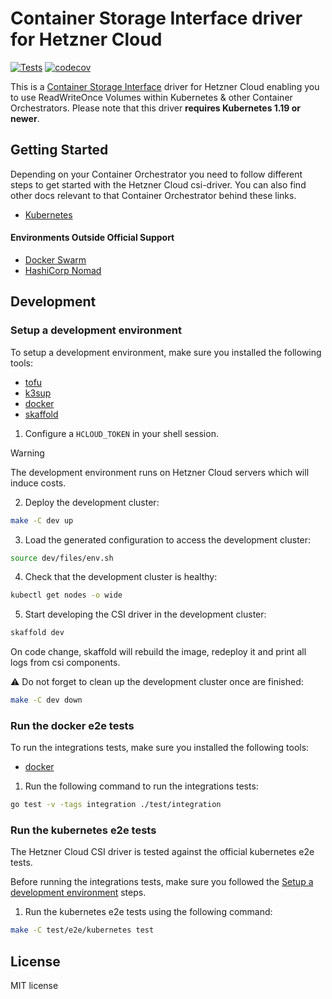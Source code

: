 # Container Storage Interface driver for Hetzner Cloud

[![Tests](https://github.com/hetznercloud/csi-driver/actions/workflows/test.yml/badge.svg)](https://github.com/hetznercloud/csi-driver/actions/workflows/test.yml)
[![codecov](https://codecov.io/github/hetznercloud/csi-driver/graph/badge.svg?token=OHFN24A0sR)](https://codecov.io/github/hetznercloud/csi-driver/tree/main)

This is a [Container Storage Interface](https://github.com/container-storage-interface/spec) driver for Hetzner Cloud
enabling you to use ReadWriteOnce Volumes within Kubernetes & other Container
Orchestrators. Please note that this driver **requires Kubernetes 1.19 or newer**.

## Getting Started

Depending on your Container Orchestrator you need to follow different steps to
get started with the Hetzner Cloud csi-driver. You can also find other docs
relevant to that Container Orchestrator behind these links.

- [Kubernetes](./docs/kubernetes/README.md#getting-started)

#### Environments Outside Official Support

- [Docker Swarm](./docs/docker-swarm/README.md)️
- [HashiCorp Nomad](./docs/nomad/README.md)️

## Development

### Setup a development environment

To setup a development environment, make sure you installed the following tools:

- [tofu](https://opentofu.org/)
- [k3sup](https://github.com/alexellis/k3sup)
- [docker](https://www.docker.com/)
- [skaffold](https://skaffold.dev/)

1. Configure a `HCLOUD_TOKEN` in your shell session.

> [!WARNING]
> The development environment runs on Hetzner Cloud servers which will induce costs.

2. Deploy the development cluster:

```sh
make -C dev up
```

3. Load the generated configuration to access the development cluster:

```sh
source dev/files/env.sh
```

4. Check that the development cluster is healthy:

```sh
kubectl get nodes -o wide
```

5. Start developing the CSI driver in the development cluster:

```sh
skaffold dev
```

On code change, skaffold will rebuild the image, redeploy it and print all logs from csi components.

⚠️ Do not forget to clean up the development cluster once are finished:

```sh
make -C dev down
```

### Run the docker e2e tests

To run the integrations tests, make sure you installed the following tools:

- [docker](https://www.docker.com/)

1. Run the following command to run the integrations tests:

```sh
go test -v -tags integration ./test/integration
```

### Run the kubernetes e2e tests

The Hetzner Cloud CSI driver is tested against the official kubernetes e2e tests.

Before running the integrations tests, make sure you followed the [Setup a development environment](#setup-a-development-environment) steps.

1. Run the kubernetes e2e tests using the following command:

```sh
make -C test/e2e/kubernetes test
```

## License

MIT license
